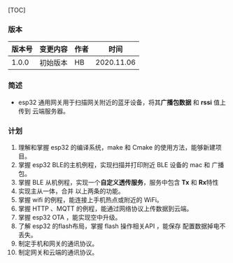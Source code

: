 [TOC]

### 版本

| 版本号 | 变更内容 | 作者 | 时间       |
| ------ | -------- | ---- | ---------- |
| 1.0.0  | 初始版本 | HB   | 2020.11.06 |



### 简述

- esp32 通用网关用于扫描网关附近的蓝牙设备，将其**广播包数据** 和 **rssi**  值上传到 云端服务器。



### 计划

1. 理解和掌握 esp32 的编译系统，make 和 Cmake 的使用方法，能够新建项目。
2. 掌握 esp32 BLE的主机例程，实现扫描并打印附近 BLE 设备的 mac 和 广播包。
3. 掌握 BLE 从机例程，实现一个**自定义透传服务**，服务中包含 **Tx** 和 **Rx**特性
4. 实现主从一体，合并 以上两条的功能。
5. 掌握 wifi 的例程，能连接上手机热点或附近的 WiFi。
6. 掌握 HTTP 、MQTT 的例程，能通过网络协议上传数据到云端。
7. 掌握 esp32 OTA ，能实现空中升级。
8. 了解 esp32  的flash布局，掌握 flash 操作相关API ，能保存 配置数据掉电不丢失。
9. 制定手机和网关的通讯协议。
10. 制定网关和云端的通讯协议。



